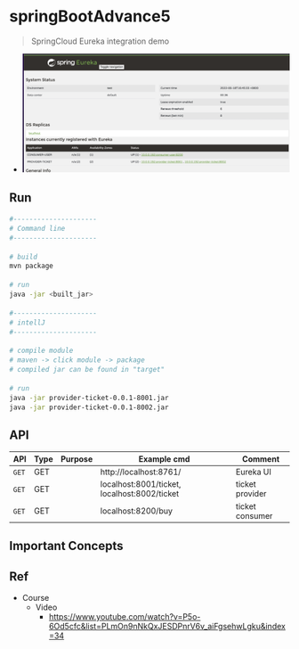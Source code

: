 # springBootAdvance5
>   SpringCloud Eureka integration demo

- <img src ="https://github.com/yennanliu/SpringPlayground/blob/main/springBootAdvance5/doc/pic/eureka2.png">

## Run
```bash
#---------------------
# Command line
#---------------------

# build
mvn package

# run
java -jar <built_jar>

#---------------------
# intellJ
#---------------------

# compile module
# maven -> click module -> package
# compiled jar can be found in "target"

# run
java -jar provider-ticket-0.0.1-8001.jar
java -jar provider-ticket-0.0.1-8002.jar
```

## API

| API | Type | Purpose | Example cmd | Comment|
| ----- | -------- | ---- | ----- | ---- |
| `GET` | GET | | http://localhost:8761/ | Eureka UI
| `GET` | GET | | localhost:8001/ticket, localhost:8002/ticket | ticket provider
| `GET` | GET | | localhost:8200/buy | ticket consumer

## Important Concepts

## Ref

- Course
    - Video
        - https://www.youtube.com/watch?v=P5o-6Od5cfc&list=PLmOn9nNkQxJESDPnrV6v_aiFgsehwLgku&index=34